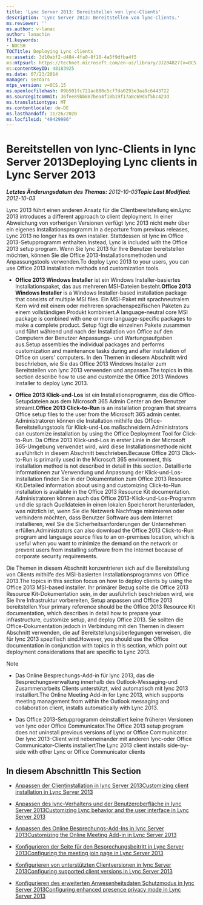 ```yaml
---
title: 'Lync Server 2013: Bereitstellen von lync-Clients'
description: 'Lync Server 2013: Bereitstellen von lync-Clients.'
ms.reviewer: ''
ms.author: v-lanac
author: lanachin
f1.keywords:
- NOCSH
TOCTitle: Deploying Lync clients
ms:assetid: 3d10abf2-d484-4fa0-8f10-4a5f9dfba4f5
ms:mtpsurl: https://technet.microsoft.com/en-us/library/JJ204827(v=OCS.15)
ms:contentKeyID: 48183925
ms.date: 07/23/2014
manager: serdars
mtps_version: v=OCS.15
ms.openlocfilehash: 09b501fc721ac880c5cf7da0293e3aa9c6443722
ms.sourcegitcommit: 36fee89bb887bea4f18b19f17a8c69daf5bc423d
ms.translationtype: MT
ms.contentlocale: de-DE
ms.lasthandoff: 11/26/2020
ms.locfileid: "49429986"
---
```

# <a name="deploying-lync-clients-in-lync-server-2013"></a><span data-ttu-id="c8ac4-103">Bereitstellen von lync-Clients in lync Server 2013</span><span class="sxs-lookup"><span data-stu-id="c8ac4-103">Deploying Lync clients in Lync Server 2013</span></span>

<div data-xmlns="http://www.w3.org/1999/xhtml">

<div class="topic" data-xmlns="http://www.w3.org/1999/xhtml" data-msxsl="urn:schemas-microsoft-com:xslt" data-cs="https://msdn.microsoft.com/">

<div data-asp="https://msdn2.microsoft.com/asp">



</div>

<div id="mainSection">

<div id="mainBody"><span data-ttu-id="c8ac4-104">

<span> </span></span><span class="sxs-lookup"><span data-stu-id="c8ac4-104">

<span> </span></span></span>

<span data-ttu-id="c8ac4-105">_**Letztes Änderungsdatum des Themas:** 2012-10-03_</span><span class="sxs-lookup"><span data-stu-id="c8ac4-105">_**Topic Last Modified:** 2012-10-03_</span></span>

<span data-ttu-id="c8ac4-106">Lync 2013 führt einen anderen Ansatz für die Clientbereitstellung ein.</span><span class="sxs-lookup"><span data-stu-id="c8ac4-106">Lync 2013 introduces a different approach to client deployment.</span></span> <span data-ttu-id="c8ac4-107">In einer Abweichung von vorherigen Versionen verfügt lync 2013 nicht mehr über ein eigenes Installationsprogramm.</span><span class="sxs-lookup"><span data-stu-id="c8ac4-107">In a departure from previous releases, Lync 2013 no longer has its own installer.</span></span> <span data-ttu-id="c8ac4-108">Stattdessen ist lync im Office 2013-Setupprogramm enthalten.</span><span class="sxs-lookup"><span data-stu-id="c8ac4-108">Instead, Lync is included with the Office 2013 setup program.</span></span> <span data-ttu-id="c8ac4-109">Wenn Sie lync 2013 für Ihre Benutzer bereitstellen möchten, können Sie die Office 2013-Installationsmethoden und Anpassungstools verwenden.</span><span class="sxs-lookup"><span data-stu-id="c8ac4-109">To deploy Lync 2013 to your users, you can use Office 2013 installation methods and customization tools.</span></span>

  - <span data-ttu-id="c8ac4-110">**Office 2013 Windows Installer** ist ein Windows Installer-basiertes Installationspaket, das aus mehreren MSI-Dateien besteht.</span><span class="sxs-lookup"><span data-stu-id="c8ac4-110">**Office 2013 Windows Installer** is a Windows Installer-based installation package that consists of multiple MSI files.</span></span> <span data-ttu-id="c8ac4-111">Ein MSI-Paket mit sprachneutralem Kern wird mit einem oder mehreren sprachenspezifischen Paketen zu einem vollständigen Produkt kombiniert.</span><span class="sxs-lookup"><span data-stu-id="c8ac4-111">A language-neutral core MSI package is combined with one or more language-specific packages to make a complete product.</span></span> <span data-ttu-id="c8ac4-112">Setup fügt die einzelnen Pakete zusammen und führt während und nach der Installation von Office auf den Computern der Benutzer Anpassungs- und Wartungsaufgaben aus.</span><span class="sxs-lookup"><span data-stu-id="c8ac4-112">Setup assembles the individual packages and performs customization and maintenance tasks during and after installation of Office on users' computers.</span></span> <span data-ttu-id="c8ac4-113">In den Themen in diesem Abschnitt wird beschrieben, wie Sie das Office 2013 Windows Installer zum Bereitstellen von lync 2013 verwenden und anpassen.</span><span class="sxs-lookup"><span data-stu-id="c8ac4-113">The topics in this section describe how to use and customize the Office 2013 Windows Installer to deploy Lync 2013.</span></span>

  - <span data-ttu-id="c8ac4-114">**Office 2013 Klick-und-Los** ist ein Installationsprogramm, das die Office-Setupdateien aus dem Microsoft 365 Admin Center an den Benutzer streamt.</span><span class="sxs-lookup"><span data-stu-id="c8ac4-114">**Office 2013 Click-to-Run** is an installation program that streams Office setup files to the user from the Microsoft 365 admin center.</span></span> <span data-ttu-id="c8ac4-115">Administratoren können die Installation mithilfe des Office-Bereitstellungstools für Klick-und-Los maßschneidern.</span><span class="sxs-lookup"><span data-stu-id="c8ac4-115">Administrators can customize installation by using the Office Deployment Tool for Click-to-Run.</span></span> <span data-ttu-id="c8ac4-116">Da Office 2013 Klick-und-Los in erster Linie in der Microsoft 365-Umgebung verwendet wird, wird diese Installationsmethode nicht ausführlich in diesem Abschnitt beschrieben.</span><span class="sxs-lookup"><span data-stu-id="c8ac4-116">Because Office 2013 Click-to-Run is primarily used in the Microsoft 365 environment, this installation method is not described in detail in this section.</span></span> <span data-ttu-id="c8ac4-117">Detaillierte Informationen zur Verwendung und Anpassung der Klick-und-Los-Installation finden Sie in der Dokumentation zum Office 2013 Resource Kit.</span><span class="sxs-lookup"><span data-stu-id="c8ac4-117">Detailed information about using and customizing Click-to-Run installation is available in the Office 2013 Resource Kit documentation.</span></span> <span data-ttu-id="c8ac4-118">Administratoren können auch das Office 2013-Klick-und-Los-Programm und die sprach Quelldateien in einen lokalen Speicherort herunterladen, was nützlich ist, wenn Sie die Netzwerk Nachfrage minimieren oder verhindern möchten, dass Benutzer Software aus dem Internet installieren, weil Sie die Sicherheitsanforderungen der Unternehmen erfüllen.</span><span class="sxs-lookup"><span data-stu-id="c8ac4-118">Administrators can also download the Office 2013 Click-to-Run program and language source files to an on-premises location, which is useful when you want to minimize the demand on the network or prevent users from installing software from the Internet because of corporate security requirements.</span></span>

<span data-ttu-id="c8ac4-119">Die Themen in diesem Abschnitt konzentrieren sich auf die Bereitstellung von Clients mithilfe des MSI-basierten Installationsprogramms von Office 2013.</span><span class="sxs-lookup"><span data-stu-id="c8ac4-119">The topics in this section focus on how to deploy clients by using the Office 2013 MSI-based installer.</span></span> <span data-ttu-id="c8ac4-120">Ihr primärer Bezug sollte die Office 2013 Resource Kit-Dokumentation sein, in der ausführlich beschrieben wird, wie Sie Ihre Infrastruktur vorbereiten, Setup anpassen und Office 2013 bereitstellen.</span><span class="sxs-lookup"><span data-stu-id="c8ac4-120">Your primary reference should be the Office 2013 Resource Kit documentation, which describes in detail how to prepare your infrastructure, customize setup, and deploy Office 2013.</span></span> <span data-ttu-id="c8ac4-121">Sie sollten die Office-Dokumentation jedoch in Verbindung mit den Themen in diesem Abschnitt verwenden, die auf Bereitstellungsüberlegungen verweisen, die für lync 2013 spezifisch sind.</span><span class="sxs-lookup"><span data-stu-id="c8ac4-121">However, you should use the Office documentation in conjunction with topics in this section, which point out deployment considerations that are specific to Lync 2013.</span></span>

<div>


> [!NOTE]  
> <UL>
> <LI>
> <P><span data-ttu-id="c8ac4-122">Das Online Besprechungs-Add-in für lync 2013, das die Besprechungsverwaltung innerhalb des Outlook-Messaging-und Zusammenarbeits Clients unterstützt, wird automatisch mit lync 2013 installiert.</span><span class="sxs-lookup"><span data-stu-id="c8ac4-122">The Online Meeting Add-in for Lync 2013, which supports meeting management from within the Outlook messaging and collaboration client, installs automatically with Lync 2013.</span></span></P>
> <LI>
> <P><span data-ttu-id="c8ac4-123">Das Office 2013-Setupprogramm deinstalliert keine früheren Versionen von lync oder Office Communicator.</span><span class="sxs-lookup"><span data-stu-id="c8ac4-123">The Office 2013 setup program does not uninstall previous versions of Lync or Office Communicator.</span></span> <span data-ttu-id="c8ac4-124">Der lync 2013-Client wird nebeneinander mit anderen lync-oder Office Communicator-Clients installiert</span><span class="sxs-lookup"><span data-stu-id="c8ac4-124">The Lync 2013 client installs side-by-side with other Lync or Office Communicator clients</span></span></P></LI></UL>



</div>

<div>

## <a name="in-this-section"></a><span data-ttu-id="c8ac4-125">In diesem Abschnitt</span><span class="sxs-lookup"><span data-stu-id="c8ac4-125">In This Section</span></span>

  - [<span data-ttu-id="c8ac4-126">Anpassen der Clientinstallation in lync Server 2013</span><span class="sxs-lookup"><span data-stu-id="c8ac4-126">Customizing client installation in Lync Server 2013</span></span>](lync-server-2013-customizing-client-installation.md)

  - [<span data-ttu-id="c8ac4-127">Anpassen des lync-Verhaltens und der Benutzeroberfläche in lync Server 2013</span><span class="sxs-lookup"><span data-stu-id="c8ac4-127">Customizing Lync behavior and the user interface in Lync Server 2013</span></span>](lync-server-2013-customizing-lync-behavior-and-the-user-interface.md)

  - [<span data-ttu-id="c8ac4-128">Anpassen des Online Besprechungs-Add-Ins in lync Server 2013</span><span class="sxs-lookup"><span data-stu-id="c8ac4-128">Customizing the Online Meeting Add-in in Lync Server 2013</span></span>](lync-server-2013-customizing-the-online-meeting-add-in.md)

  - [<span data-ttu-id="c8ac4-129">Konfigurieren der Seite für den Besprechungsbeitritt in Lync Server 2013</span><span class="sxs-lookup"><span data-stu-id="c8ac4-129">Configuring the meeting join page in Lync Server 2013</span></span>](lync-server-2013-configuring-the-meeting-join-page.md)

  - [<span data-ttu-id="c8ac4-130">Konfigurieren von unterstützten Clientversionen in lync Server 2013</span><span class="sxs-lookup"><span data-stu-id="c8ac4-130">Configuring supported client versions in Lync Server 2013</span></span>](lync-server-2013-configuring-supported-client-versions.md)

  - [<span data-ttu-id="c8ac4-131">Konfigurieren des erweiterten Anwesenheitsdaten Schutzmodus in lync Server 2013</span><span class="sxs-lookup"><span data-stu-id="c8ac4-131">Configuring enhanced presence privacy mode in Lync Server 2013</span></span>](lync-server-2013-configuring-enhanced-presence-privacy-mode.md)

<span data-ttu-id="c8ac4-132"></div>

</div>

<span> </span>

</div>

</div>

</span><span class="sxs-lookup"><span data-stu-id="c8ac4-132"></div>

</div>

<span> </span>

</div>

</div>

</span></span></div>

